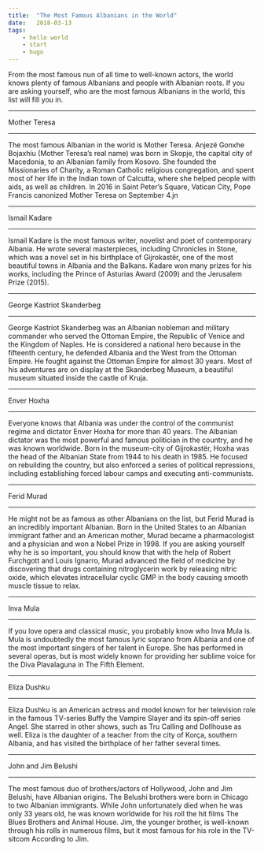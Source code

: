 ```yaml
---
title:  "The Most Famous Albanians in the World"
date:   2018-03-13
tags: 
    - hello world
    - start
    - hugo
---
```

From the most famous nun of all time to well-known actors, the world knows plenty of famous Albanians and people with Albanian roots. If you are asking yourself, who are the most famous Albanians in the world, this list will fill you in.

---
Mother Teresa

---
The most famous Albanian in the world is Mother Teresa. Anjezë Gonxhe Bojaxhiu (Mother Teresa’s real name) was born in Skopje, the capital city of Macedonia, to an Albanian family from Kosovo. She founded the Missionaries of Charity, a Roman Catholic religious congregation, and spent most of her life in the Indian town of Calcutta, where she helped people with aids, as well as children. In 2016 in Saint Peter’s Square, Vatican City, Pope Francis canonized Mother Teresa on September 4.jn

---
Ismail Kadare

---
Ismail Kadare is the most famous writer, novelist and poet of contemporary Albania. He wrote several masterpieces, including Chronicles in Stone, which was a novel set in his birthplace of Gijrokastër, one of the most beautiful towns in Albania and the Balkans. Kadare won many prizes for his works, including the Prince of Asturias Award (2009) and the Jerusalem Prize (2015).

---
George Kastriot Skanderbeg

---
George Kastriot Skanderbeg was an Albanian nobleman and military commander who served the Ottoman Empire, the Republic of Venice and the Kingdom of Naples. He is considered a national hero because in the fifteenth century, he defended Albania and the West from the Ottoman Empire. He fought against the Ottoman Empire for almost 30 years. Most of his adventures are on display at the Skanderbeg Museum, a beautiful museum situated inside the castle of Kruja.

---
Enver Hoxha

---
Everyone knows that Albania was under the control of the communist regime and dictator Enver Hoxha for more than 40 years. The Albanian dictator was the most powerful and famous politician in the country, and he was known worldwide. Born in the museum-city of Gijrokastër, Hoxha was the head of the Albanian State from 1944 to his death in 1985. He focused on rebuilding the country, but also enforced a series of political repressions, including establishing forced labour camps and executing anti-communists.

---
Ferid Murad


---
He might not be as famous as other Albanians on the list, but Ferid Murad is an incredibly important Albanian. Born in the United States to an Albanian immigrant father and an American mother, Murad became a pharmacologist and a physician and won a Nobel Prize in 1998. If you are asking yourself why he is so important, you should know that with the help of Robert Furchgott and Louis Ignarro, Murad advanced the field of medicine by discovering that drugs containing nitroglycerin work by releasing nitric oxide, which elevates intracellular cyclic GMP in the body causing smooth muscle tissue to relax.


---
Inva Mula

---
If you love opera and classical music, you probably know who Inva Mula is. Mula is undoubtedly the most famous lyric soprano from Albania and one of the most important singers of her talent in Europe. She has performed in several operas, but is most widely known for providing her sublime voice for the Diva Plavalaguna in The Fifth Element.

---
Eliza Dushku

---
Eliza Dushku is an American actress and model known for her television role in the famous TV-series Buffy the Vampire Slayer and its spin-off series Angel. She starred in other shows, such as Tru Calling and Dollhouse as well. Eliza is the daughter of a teacher from the city of Korça, southern Albania, and has visited the birthplace of her father several times.

---
John and Jim Belushi

---

The most famous duo of brothers/actors of Hollywood, John and Jim Belushi, have Albanian origins. The Belushi brothers were born in Chicago to two Albanian immigrants. While John unfortunately died when he was only 33 years old, he was known worldwide for his roll the hit films The Blues Brothers and Animal House. Jim, the younger brother, is well-known through his rolls in numerous films, but it most famous for his role in the TV-sitcom According to Jim.